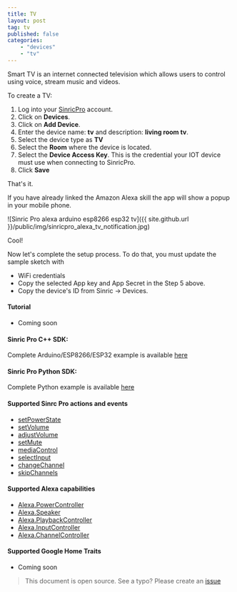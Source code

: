 ```yaml
---
title: TV
layout: post
tag: tv
published: false
categories: 
    - "devices"
    - "tv"
---
```


Smart TV is an internet connected television which allows users to control using voice, stream music and videos.

To create a TV:

1. Log into your  [SinricPro](https://sinric.pro/) account.
2. Click on **Devices**.
3. Click on **Add Device**.
4. Enter the device name: **tv** and description: **living room tv**.
5. Select the device type as **TV**
6. Select the **Room** where the device is located.
5. Select the **Device Access Key**. This is the credential your IOT device must use when connecting to SinricPro. 
6. Click **Save**

That's it. 

If you have already linked the Amazon Alexa skill the app will show a popup in your mobile phone.

![Sinric Pro alexa arduino esp8266 esp32 tv]({{ site.github.url }}/public/img/sinricpro_alexa_tv_notification.jpg)

Cool!

Now let's complete the setup process. To do that, you must update the sample sketch with 
- WiFi credentials
- Copy the selected App key and App Secret in the Step 5 above.
- Copy the device's ID from Sinric -> Devices.


#### Tutorial
- Coming soon

#### Sinric Pro C++ SDK: 
Complete Arduino/ESP8266/ESP32 example is available [here]()

#### Sinric Pro Python SDK: 
Complete Python example is available [here]() 

#### Supported Sinrc Pro actions and events
- [setPowerState](https://github.com/sinricpro/sample_messages/blob/master/01_PowerState/01_setPowerState/)
- [setVolume](https://github.com/sinricpro/sample_messages/tree/master/12_SetVolume)
- [adjustVolume](https://github.com/sinricpro/sample_messages/tree/master/13_AdjustVolume)
- [setMute](https://github.com/sinricpro/sample_messages/tree/master/23_SetMute)
- [mediaControl](https://github.com/sinricpro/sample_messages/tree/master/15_MediaControl)
- [selectInput](https://github.com/sinricpro/sample_messages/tree/master/14_SelectInput)
- [changeChannel](https://github.com/sinricpro/sample_messages/tree/master/16_ChangeChannel)
- [skipChannels](https://github.com/sinricpro/sample_messages/tree/master/17_SkipChannels)

#### Supported Alexa capabilities
- [Alexa.PowerController](https://developer.amazon.com/docs/device-apis/alexa-powercontroller.html)
- [Alexa.Speaker](https://developer.amazon.com/docs/device-apis/alexa-speaker.html)
- [Alexa.PlaybackController](https://developer.amazon.com/docs/device-apis/alexa-playbackController.html)
- [Alexa.InputController](https://developer.amazon.com/docs/device-apis/alexa-inputController.html)
- [Alexa.ChannelController](https://developer.amazon.com/docs/device-apis/alexa-channelController.html)

####  Supported Google Home Traits
- Coming soon

> This document is open source. See a typo? Please create an [issue](https://github.com/sinricpro/help-docs)

